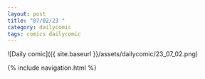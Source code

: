 ```yaml
---
layout: post
title: "07/02/23 "
category: dailycomic
tags: comics dailycomic
---
```

![Daily comic]({{ site.baseurl }}/assets/dailycomic/23_07_02.png)

{% include navigation.html %}

